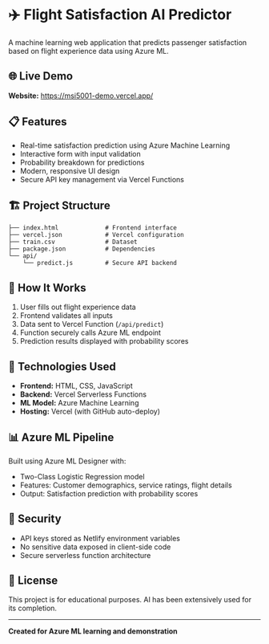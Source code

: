 # ✈️ Flight Satisfaction AI Predictor

A machine learning web application that predicts passenger satisfaction based on flight experience data using Azure ML.

## 🌐 Live Demo

**Website:** https://msi5001-demo.vercel.app/

## 📋 Features

- Real-time satisfaction prediction using Azure Machine Learning
- Interactive form with input validation
- Probability breakdown for predictions
- Modern, responsive UI design
- Secure API key management via Vercel Functions

## 🏗️ Project Structure
```
├── index.html             # Frontend interface
├── vercel.json            # Vercel configuration
├── train.csv              # Dataset
├── package.json           # Dependencies
└── api/
    └── predict.js         # Secure API backend
```

## 🚀 How It Works

1. User fills out flight experience data
2. Frontend validates all inputs
3. Data sent to Vercel Function (`/api/predict`)
4. Function securely calls Azure ML endpoint
5. Prediction results displayed with probability scores

## 🔧 Technologies Used

- **Frontend:** HTML, CSS, JavaScript
- **Backend:** Vercel Serverless Functions
- **ML Model:** Azure Machine Learning
- **Hosting:** Vercel (with GitHub auto-deploy)

## 📊 Azure ML Pipeline

Built using Azure ML Designer with:
- Two-Class Logistic Regression model
- Features: Customer demographics, service ratings, flight details
- Output: Satisfaction prediction with probability scores

## 🔐 Security

- API keys stored as Netlify environment variables
- No sensitive data exposed in client-side code
- Secure serverless function architecture

## 📝 License

This project is for educational purposes. AI has been extensively used for its completion.

---

**Created for Azure ML learning and demonstration**

